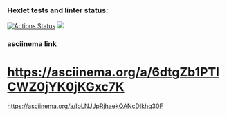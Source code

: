 ### Hexlet tests and linter status:
[![Actions Status](https://github.com/gorshkovga/python-project-lvl1/workflows/hexlet-check/badge.svg)](https://github.com/gorshkovga/python-project-lvl1/actions)
<a href="https://codeclimate.com/github/gorshkovga/python-project-lvl1/maintainability"><img src="https://api.codeclimate.com/v1/badges/04dd0f3cea288fddeda7/maintainability" /></a>

### asciinema link
# https://asciinema.org/a/6dtgZb1PTlCWZ0jYK0jKGxc7K

https://asciinema.org/a/IoLNJJpRjhaekQANcDIkhq30F

